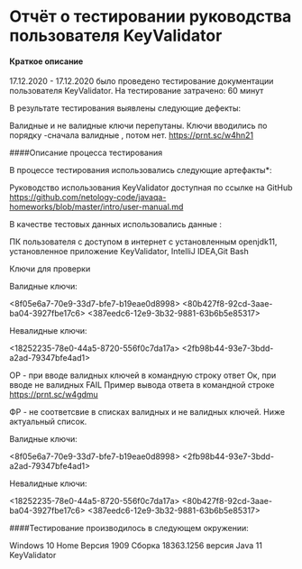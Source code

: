 # Отчёт о тестировании руководства пользователя KeyValidator 
#### Краткое описание
17.12.2020 - 17.12.2020 было проведено тестирование документации пользователя KeyValidator.
На тестирование затрачено: 60 минут

В результате тестирования выявлены следующие дефекты:

Валидные и не валидные ключи перепутаны. Ключи вводились по порядку -сначала валидные , потом нет.
https://prnt.sc/w4hn21

 

####Описание процесса тестирования

В процессе тестирования использовались следующие артефакты*:

Руководство использования KeyValidator доступная по ссылке на GitHub https://github.com/netology-code/javaqa-homeworks/blob/master/intro/user-manual.md



В качестве тестовых данных использовались данные : 

ПК пользователя c доступом в интернет c установленным openjdk11, установленное приложение КeyValidator, IntelliJ IDEA,Git Bash
                                                                                                        

Ключи для проверки

Валидные ключи:

 <8f05e6a7-70e9-33d7-bfe7-b19eae0d8998>
 <80b427f8-92cd-3aae-ba04-3927fbe17c6>
 <b295bc63-9f03-3b4b-af80-969b39f8c262>
 <387eedc6-12e9-3b32-9881-63b6b5e85317>
 <c19a8cf9-5c3a-37c5-b7f3-d16d38a0c180>


Невалидные ключи:

 <18252235-78e0-44a5-8720-556f0c7da17a>
 <e66075b6-ddad-445e-baf6-161b3289522b>
 <b6d53250-f07e-4352-a293-6102ddf7f1ca>
 <c2bc778a-1cb9-46c6-b435-0489649d2a42>
 <2fb98b44-93e7-3bdd-a2ad-79347bfe4ad1>

OP - при вводе валидных ключей в командную строку ответ Ок, при вводе не валидных FAIL
Пример вывода ответа в командной строке
https://prnt.sc/w4gdmu

ФР - не соответсвие в списках валидных и не валидных ключей. Ниже актуальный список.

Валидные ключи:
 
 <8f05e6a7-70e9-33d7-bfe7-b19eae0d8998> 
 <2fb98b44-93e7-3bdd-a2ad-79347bfe4ad1>
 <b295bc63-9f03-3b4b-af80-969b39f8c262>
 <c19a8cf9-5c3a-37c5-b7f3-d16d38a0c180>
 
 
 Невалидные ключи:
 
 <18252235-78e0-44a5-8720-556f0c7da17a>
 <e66075b6-ddad-445e-baf6-161b3289522b>
 <b6d53250-f07e-4352-a293-6102ddf7f1ca>
 <c2bc778a-1cb9-46c6-b435-0489649d2a42>
 <80b427f8-92cd-3aae-ba04-3927fbe17c6> 
 <387eedc6-12e9-3b32-9881-63b6b5e85317>




####Тестирование производилось в следующем окружении:

Windows 10 Home Версия 1909 Сборка 18363.1256
версия Java 11
KeyValidator

